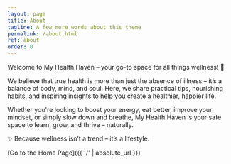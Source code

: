```yaml
---
layout: page
title: About
tagline: A few more words about this theme
permalink: /about.html
ref: about
order: 0
---
```


Welcome to My Health Haven – your go-to space for all things wellness! 🌿

We believe that true health is more than just the absence of illness – it’s a balance of body, mind, and soul. Here, we share practical tips, nourishing habits, and inspiring insights to help you create a healthier, happier life.

Whether you're looking to boost your energy, eat better, improve your mindset, or simply slow down and breathe, My Health Haven is your safe space to learn, grow, and thrive – naturally.

✨ Because wellness isn’t a trend – it’s a lifestyle.



[Go to the Home Page]({{ '/' | absolute_url }})
